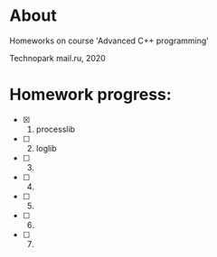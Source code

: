 # About

Homeworks on course 'Advanced C++ programming'

Technopark mail.ru, 2020

# Homework progress:

- [x] 1. processlib
- [ ] 2. loglib
- [ ] 3.
- [ ] 4.
- [ ] 5.
- [ ] 6.
- [ ] 7.
